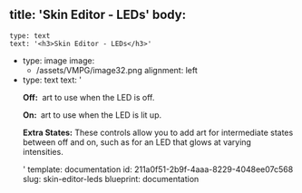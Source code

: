 title: 'Skin Editor - LEDs'
body:
  -
    type: text
    text: '<h3>Skin Editor - LEDs</h3>'
  -
    type: image
    image:
      - /assets/VMPG/image32.png
    alignment: left
  -
    type: text
    text: '<p><strong>Off:</strong> &nbsp;art to use when the LED is off.<br></p><p><strong>On: </strong>&nbsp;art to use when the LED is lit up.<br></p><p><strong>Extra States:</strong> These controls allow you to add art for intermediate states between off and on, such as for an LED that glows at varying intensities.&nbsp;&nbsp;</p>'
template: documentation
id: 211a0f51-2b9f-4aaa-8229-4048ee07c568
slug: skin-editor-leds
blueprint: documentation
